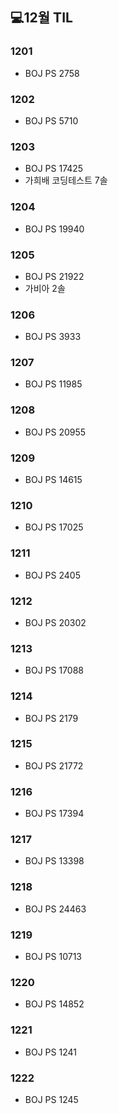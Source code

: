 ## 💻12월 TIL

### 1201
* BOJ PS 2758

### 1202
* BOJ PS 5710

### 1203
* BOJ PS 17425
* 가희배 코딩테스트 7솔

### 1204
* BOJ PS 19940

### 1205
* BOJ PS 21922
* 가비아 2솔

### 1206
* BOJ PS 3933

### 1207
* BOJ PS 11985

### 1208
* BOJ PS 20955

### 1209
* BOJ PS 14615

### 1210
* BOJ PS 17025

### 1211
* BOJ PS 2405

### 1212
* BOJ PS 20302

### 1213
* BOJ PS 17088

### 1214
* BOJ PS 2179

### 1215
* BOJ PS 21772

### 1216
* BOJ PS 17394

### 1217
* BOJ PS 13398

### 1218
* BOJ PS 24463

### 1219
* BOJ PS 10713

### 1220
* BOJ PS 14852

### 1221
* BOJ PS 1241

### 1222
* BOJ PS 1245
